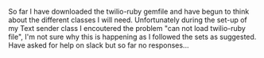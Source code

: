 So far I have downloaded the twilio-ruby gemfile and have begun to think about the different classes I will need. Unfortunately during the set-up of my Text sender class I encoutered the problem "can not load twilio-ruby file", I'm not sure why this is happening as I followed the sets as suggested. Have asked for help on slack but so far no responses...
